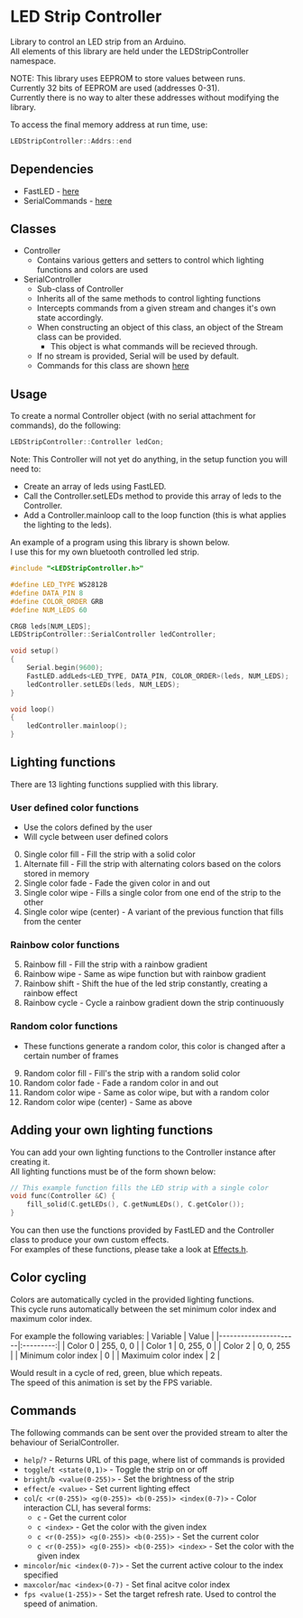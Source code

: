 # LED Strip Controller
Library to control an LED strip from an Arduino.\
All elements of this library are held under the LEDStripController namespace.

NOTE: This library uses EEPROM to store values between runs.\
Currently 32 bits of EEPROM are used (addresses 0-31).\
Currently there is no way to alter these addresses without modifying the library.

To access the final memory address at run time, use:
```C++
LEDStripController::Addrs::end
```

## Dependencies
- FastLED - [here](https://www.arduino.cc/reference/en/libraries/fastled/)
- SerialCommands - [here](https://www.arduino.cc/reference/en/libraries/serialcommands/)

## Classes
- Controller
    - Contains various getters and setters to control which lighting functions and colors are used
- SerialController
    - Sub-class of Controller
    - Inherits all of the same methods to control lighting functions
    - Intercepts commands from a given stream and changes it's own state accordingly.
    - When constructing an object of this class, an object of the Stream class can be provided.
        - This object is what commands will be recieved through.
    - If no stream is provided, Serial will be used by default.
    - Commands for this class are shown [here](#commands)

## Usage
To create a normal Controller object (with no serial attachment for commands), do the following:
```C++
LEDStripController::Controller ledCon;
```
Note: This Controller will not yet do anything, in the setup function you will need to:
- Create an array of leds using FastLED.
- Call the Controller.setLEDs method to provide this array of leds to the Controller.
- Add a Controller.mainloop call to the loop function (this is what applies the lighting to the leds).

An example of a program using this library is shown below.\
I use this for my own bluetooth controlled led strip.
```C++
#include "<LEDStripController.h>"

#define LED_TYPE WS2812B
#define DATA_PIN 8
#define COLOR_ORDER GRB
#define NUM_LEDS 60

CRGB leds[NUM_LEDS];
LEDStripController::SerialController ledController;

void setup()
{
    Serial.begin(9600);
    FastLED.addLeds<LED_TYPE, DATA_PIN, COLOR_ORDER>(leds, NUM_LEDS);
    ledController.setLEDs(leds, NUM_LEDS);
}

void loop()
{
    ledController.mainloop();
}

```

## Lighting functions
There are 13 lighting functions supplied with this library.
### User defined color functions
- Use the colors defined by the user
- Will cycle between user defined colors
0. Single color fill - Fill the strip with a solid color
1. Alternate fill - Fill the strip with alternating colors based on the colors stored in memory
2. Single color fade - Fade the given color in and out
3. Single color wipe - Fills a single color from one end of the strip to the other
4. Single color wipe (center) - A variant of the previous function that fills from the center

### Rainbow color functions
5. Rainbow fill - Fill the strip with a rainbow gradient
6. Rainbow wipe - Same as wipe function but with rainbow gradient
7. Rainbow shift - Shift the hue of the led strip constantly, creating a rainbow effect
8. Rainbow cycle - Cycle a rainbow gradient down the strip continuously

### Random color functions
- These functions generate a random color, this color is changed after a certain number of frames
9. Random color fill - Fill's the strip with a random solid color
10. Random color fade - Fade a random color in and out
11. Random color wipe - Same as color wipe, but with a random color
12. Random color wipe (center) - Same as above

## Adding your own lighting functions
You can add your own lighting functions to the Controller instance after creating it.\
All lighting functions must be of the form shown below:
```c++
// This example function fills the LED strip with a single color
void func(Controller &C) {
    fill_solid(C.getLEDs(), C.getNumLEDs(), C.getColor());
}
```

You can then use the functions provided by FastLED and the Controller class to produce your own custom effects.\
For examples of these functions, please take a look at [Effects.h](src/Effects/Effects.h).

## Color cycling
Colors are automatically cycled in the provided lighting functions.\
This cycle runs automatically between the set minimum color index and maximum color index.

For example the following variables:
| Variable             | Value     |
|----------------------|:---------:|
| Color 0              | 255, 0, 0 |
| Color 1              | 0, 255, 0 |
| Color 2              | 0, 0, 255 |
| Minimum color index  | 0         |
| Maximuim color index | 2         |

Would result in a cycle of red, green, blue which repeats.\
The speed of this animation is set by the FPS variable.

## Commands
The following commands can be sent over the provided stream to alter the behaviour of SerialController.

- `help`/`?` - Returns URL of this page, where list of commands is provided
- `toggle`/`t <state(0,1)>` - Toggle the strip on or off
- `bright`/`b <value(0-255)>` - Set the brightness of the strip
- `effect`/`e <value>` - Set current lighting effect
- `col`/`c <r(0-255)> <g(0-255)> <b(0-255)> <index(0-7)>` - Color interaction CLI, has several forms:
  - `c` - Get the current color
  - `c <index>` - Get the color with the given index
  - `c <r(0-255)> <g(0-255)> <b(0-255)>` - Set the current color
  - `c <r(0-255)> <g(0-255)> <b(0-255)> <index>` - Set the color with the given index
- `mincolor`/`mic <index(0-7)>` - Set the current active colour to the index specified
- `maxcolor`/`mac <index>(0-7)` - Set final acitve color index
- `fps <value(1-255)>` - Set the target refresh rate. Used to control the speed of animation.
